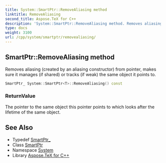 ```yaml
---
title: System::SmartPtr::RemoveAliasing method
linktitle: RemoveAliasing
second_title: Aspose.TeX for C++
description: 'System::SmartPtr::RemoveAliasing method. Removes aliasing (created by an aliasing constructor) from pointer, makes sure it manages (if shared) or tracks (if weak) the same object it points to in C++.'
type: docs
weight: 3100
url: /cpp/system/smartptr/removealiasing/
---
```

## SmartPtr::RemoveAliasing method


Removes aliasing (created by an aliasing constructor) from pointer, makes sure it manages (if shared) or tracks (if weak) the same object it points to.

```cpp
SmartPtr_ System::SmartPtr<T>::RemoveAliasing() const
```


### ReturnValue

The pointer to the same object this pointer points to which looks after the lifetime of the same object.

## See Also

* Typedef [SmartPtr_](../smartptr_/)
* Class [SmartPtr](../)
* Namespace [System](../../)
* Library [Aspose.TeX for C++](../../../)

